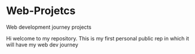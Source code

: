# Web-Projetcs
Web development journey projects

Hi welcome to my repository. This is my first personal public rep in which it will have my web dev journey
